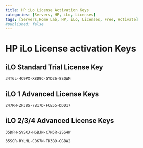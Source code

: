 ```yaml
---
title: HP iLo License Activation Keys
categories: [Servers, HP, iLo, Licenses]
tags: [Servers,Home Lab, HP, iLo, Licenses, Free, Activate]
#published: false
---
```


# HP iLo License activation Keys

## iLO Standard Trial License Key 
```
34T6L-4C9PX-X8D9C-GYD26-8SQWM
```

## iLO 1 Advanced License Keys
```
247RH-ZPJ8S-7B17D-FCE55-DDD17
```

## iLO 2/3/4 Advanced License Keys
```
35DPH-SVSXJ-HGBJN-C7N5R-2SS4W
```
```
35SCR-RYLML-CBK7N-TD3B9-GGBW2
```